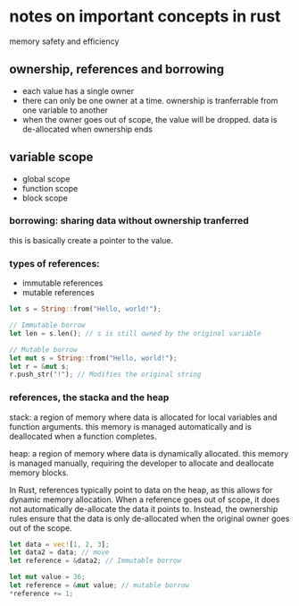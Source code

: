 # notes on important concepts in rust

memory safety and efficiency

## ownership, references and borrowing

* each value has a single owner
* there can only be one owner at a time. ownership is tranferrable from one variable to another
* when the owner goes out of scope, the value will be dropped. data is de-allocated when ownership ends

## variable scope

* global scope
* function scope
* block scope

### borrowing: sharing data without ownership tranferred

this is basically create a pointer to the value.

### types of references:

* immutable references
* mutable references

```rust
let s = String::from("Hello, world!");

// Immutable borrow
let len = s.len(); // s is still owned by the original variable

// Mutable borrow
let mut s = String::from("Hello, world!");
let r = &mut s;
r.push_str("!"); // Modifies the original string
```

### references, the stacka and the heap

stack: a region of memory where data is allocated for local variables and function arguments. this memory is managed automatically and is deallocated when a function completes.

heap: a region of memory where data is dynamically allocated. this memory is managed manually, requiring the developer to allocate and deallocate memory blocks.

In Rust, references typically point to data on the heap, as this allows for dynamic memory allocation. When a reference goes out of scope, it does not automatically de-allocate the data it points to. Instead, the ownership rules ensure that the data is only de-allocated when the original owner goes out of the scope.

```rust
let data = vec![1, 2, 3];
let data2 = data; // move
let reference = &data2; // Immutable borrow

let mut value = 36;
let reference = &mut value; // mutable borrow
*reference += 1;
```

